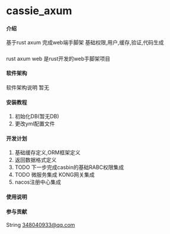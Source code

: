 # cassie_axum

#### 介绍
   基于rust axum 完成web端手脚架
基础权限,用户,缓存,验证,代码生成
#####
rust axum web 是rust开发的web手脚架项目
#### 软件架构
软件架构说明
 暂无
#### 安装教程

1.  初始化DB(暂无DB)
2.  更改yml配置文件


#### 开发计划
1.  基础缓存定义,ORM框架定义
2.  返回数据格式定义
3.  TODO 下一步完成casbin的基础RABC权限集成
4.  TODO 微服务集成 KONG网关集成
5.  nacos注册中心集成
#### 使用说明


#### 参与贡献
String <348040933@qq.com>
